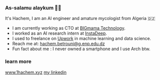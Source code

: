 ### As-salamu alaykum 👋🏽

It's Hachem, I am an AI engineer and amature mycologist from Algeria 🇩🇿

- I am currently working as CTO at <a href="https://big-mama.io">BIGmama Technology</a>.
- I worked as an AI research intern at <a href="https://www.instadeep.com/">InstaDeep</a>. 
- I used to freelance on <a href="https://www.upwork.com/freelancers/~01b79e4e53cd1ca324">Upwork</a> in machine learning and data science. 
- Reach me at: hachem.betrouni@g.enp.edu.dz
- Fun fact about me : I never owned a smartphone and I use Arch btw.

### learn more
<a href="https://www.1hachem.xyz">www.1hachem.xyz</a>
<a href="https://www.linkedin.com/in/hachem-betrouni/">my linkedin</a>

